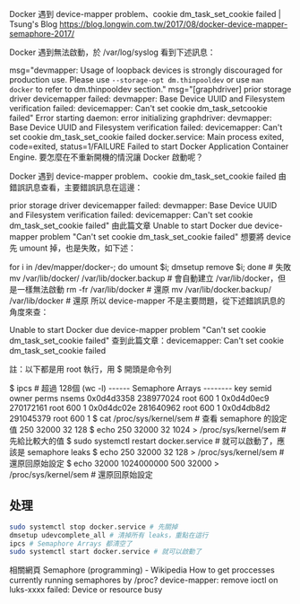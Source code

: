 Docker 遇到 device-mapper problem、cookie dm_task_set_cookie failed | Tsung's Blog https://blog.longwin.com.tw/2017/08/docker-device-mapper-semaphore-2017/

Docker 遇到無法啟動，於 /var/log/syslog 看到下述訊息：

msg="devmapper: Usage of loopback devices is strongly discouraged for production use. Please use `--storage-opt dm.thinpooldev` or use `man docker` to refer to dm.thinpooldev section."
msg="[graphdriver] prior storage driver devicemapper failed: devmapper: Base Device UUID and Filesystem verification failed: devicemapper: Can't set cookie dm_task_setcookie failed"
Error starting daemon: error initializing graphdriver: devmapper: Base Device UUID and Filesystem verification failed: devicemapper: Can't set cookie dm_task_set_cookie failed
docker.service: Main process exited, code=exited, status=1/FAILURE
Failed to start Docker Application Container Engine.
要怎麼在不重新開機的情況讓 Docker 啟動呢？


Docker 遇到 device-mapper problem、cookie dm_task_set_cookie failed
由錯誤訊息查看，主要錯誤訊息在這邊：

prior storage driver devicemapper failed: devmapper: Base Device UUID and Filesystem verification failed: devicemapper: Can't set cookie dm_task_set_cookie failed"
由此篇文章 Unable to start Docker due device-mapper problem "Can't set cookie dm_task_set_cookie failed" 想要將 device 先 umount 掉，也是失敗，如下述：

for i in /dev/mapper/docker-; do umount $i; dmsetup remove $i; done # 失敗
mv /var/lib/docker/ /var/lib/docker.backup # 會自動建立 /var/lib/docker，但是一樣無法啟動
rm -fr /var/lib/docker # 還原
mv /var/lib/docker.backup/ /var/lib/docker # 還原
所以 device-mapper 不是主要問題，從下述錯誤訊息的角度來查：

Unable to start Docker due device-mapper problem "Can't set cookie dm_task_set_cookie failed"
查到此篇文章：devicemapper: Can't set cookie dm_task_set_cookie failed

註：以下都是用 root 執行，用 $ 開頭是命令列

$ ipcs # 超過 128個 (wc -l)
------ Semaphore Arrays --------
key semid owner perms nsems
0x0d4d3358 238977024 root 600 1
0x0d4d0ec9 270172161 root 600 1
0x0d4dc02e 281640962 root 600 1
0x0d4db8d2 291045379 root 600 1
$ cat /proc/sys/kernel/sem # 查看 semaphore 的設定值 250 32000 32 128
$ echo 250 32000 32 1024 > /proc/sys/kernel/sem # 先給比較大的值
$ sudo systemctl restart docker.service # 就可以啟動了，應該是 semaphore leaks
$ echo 250 32000 32 128 > /proc/sys/kernel/sem # 還原回原始設定
$ echo 32000 1024000000 500 32000 > /proc/sys/kernel/sem # 還原回原始設定

## 处理

```sh
sudo systemctl stop docker.service # 先關掉
dmsetup udevcomplete_all # 清掉所有 leaks，重點在這行
ipcs # Semaphore Arrays 都清空了
sudo systemctl start docker.service # 就可以啟動了
```
相關網頁
Semaphore (programming) - Wikipedia
How to get proccesses currently running semaphores by /proc?
device-mapper: remove ioctl on luks-xxxx failed: Device or resource busy